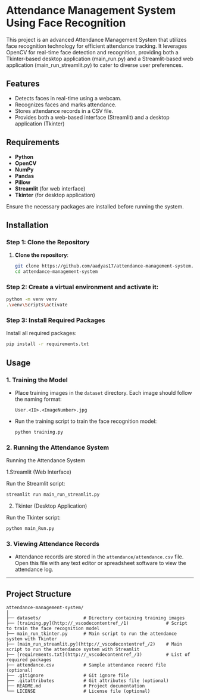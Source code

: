 # Attendance Management System Using Face Recognition

This project is an advanced Attendance Management System that utilizes face recognition technology for efficient attendance tracking. It leverages OpenCV for real-time face detection and recognition, providing both a Tkinter-based desktop application (main_run.py) and a Streamlit-based web application (main_run_streamlit.py) to cater to diverse user preferences.

## Features

- Detects faces in real-time using a webcam.
- Recognizes faces and marks attendance.
- Stores attendance records in a CSV file.
- Provides both a web-based interface (Streamlit) and a desktop application (Tkinter)
  
## Requirements

- **Python**
- **OpenCV** 
- **NumPy**
- **Pandas**
- **Pillow**
- **Streamlit** (for web interface)
- **Tkinter** (for desktop application)

Ensure the necessary packages are installed before running the system.

## Installation

### Step 1: Clone the Repository
1. **Clone the repository**:
   ```sh
   git clone https://github.com/aadyas17/attendance-management-system.git
   cd attendance-management-system

### Step 2: Create a virtual environment and activate it:
```bash
python -m venv venv
.\venv\Scripts\activate
```

### Step 3: Install Required Packages
Install all required packages:
```bash
pip install -r requirements.txt
```

## Usage

### 1. **Training the Model**
- Place training images in the `dataset` directory. Each image should follow the naming format:
  ```
  User.<ID>.<ImageNumber>.jpg
  ```

- Run the training script to train the face recognition model:
  ```bash
  python training.py
  ```

### 2. **Running the Attendance System**
Running the Attendance System

1.Streamlit (Web Interface)

Run the Streamlit script:
```bash
streamlit run main_run_streamlit.py
```

2. Tkinter (Desktop Application)

Run the Tkinter script:
```bash
python main_Run.py
```

### 3. **Viewing Attendance Records**
- Attendance records are stored in the `attendance/attendance.csv` file. Open this file with any text editor or spreadsheet software to view the attendance log.

---

## Project Structure

```
attendance-management-system/
│
├── datasets/                # Directory containing training images
├── [training.py](http://_vscodecontentref_/1)              # Script to train the face recognition model
├── main_run_tkinter.py      # Main script to run the attendance system with Tkinter
├── [main_run_streamlit.py](http://_vscodecontentref_/2)    # Main script to run the attendance system with Streamlit
├── [requirements.txt](http://_vscodecontentref_/3)         # List of required packages
├── attendance.csv           # Sample attendance record file (optional)
├── .gitignore               # Git ignore file
├── .gitattributes           # Git attributes file (optional)
├── README.md                # Project documentation
└── LICENSE                  # License file (optional)
```

